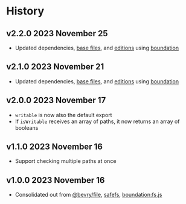 # History

## v2.2.0 2023 November 25

-   Updated dependencies, [base files](https://github.com/bevry/base), and [editions](https://editions.bevry.me) using [boundation](https://github.com/bevry/boundation)

## v2.1.0 2023 November 21

-   Updated dependencies, [base files](https://github.com/bevry/base), and [editions](https://editions.bevry.me) using [boundation](https://github.com/bevry/boundation)

## v2.0.0 2023 November 17

-   `writable` is now also the default export
-   If `isWritable` receives an array of paths, it now returns an array of booleans

## v1.1.0 2023 November 16

-   Support checking multiple paths at once

## v1.0.0 2023 November 16

-   Consolidated out from [@bevry/file](https://github.com/bevry/file), [safefs](https://github.com/bevry/safefs), [boundation:fs.js](https://github.com/bevry/boundation/blob/HEAD/source/fs.js)
